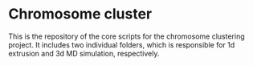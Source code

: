 # Chromosome cluster
This is the repository of the core scripts for the chromosome clustering project. It includes two individual folders, which is responsible for 1d extrusion and 3d MD simulation, respectively.
